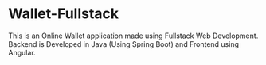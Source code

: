 # Wallet-Fullstack
This is an Online Wallet application made using Fullstack Web Development. Backend is Developed in Java (Using Spring Boot) and Frontend using Angular.
